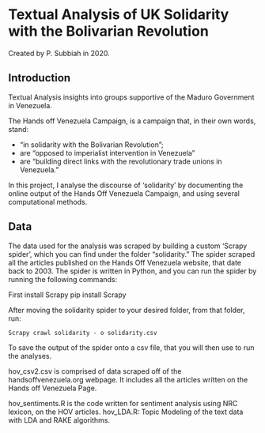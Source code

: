 # Textual Analysis of UK Solidarity with the Bolivarian Revolution

Created by P. Subbiah in 2020.

## Introduction
Textual Analysis insights into groups supportive of the Maduro Government in Venezuela.

The Hands off Venezuela Campaign, is a campaign that, in their own words, stand: 
- “in solidarity with the Bolivarian Revolution”; 
- are “opposed to imperialist intervention in Venezuela”
- are “building direct links with the revolutionary trade unions in Venezuela.”

In this project, I analyse the discourse of ‘solidarity’ by documenting the online output of the Hands Off Venezuela Campaign, and using several computational methods.

## Data

The data used for the analysis was scraped by building a custom ‘Scrapy spider’, which you can find under the folder “solidarity.” The spider scraped all the articles published on the Hands Off Venezuela website, that date back to 2003. The spider is written in Python, and you can run the spider by running the following commands:

First install Scrapy
	pip install Scrapy 

After moving the solidarity spider to your desired folder, from that folder, run: 

	Scrapy crawl solidarity - o solidarity.csv 

To save the output of the spider onto a csv file, that you will then use to run the analyses.



hov\_csv2.csv is comprised of data scraped off of the handsoffvenezuela.org webpage. It includes all the articles written on the Hands off Venezuela Page.

hov\_sentiments.R is the code written for sentiment analysis using NRC lexicon, on the HOV articles. 
hov\_LDA.R: Topic Modeling of the text data with LDA and RAKE algorithms. 
